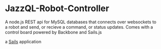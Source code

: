 # JazzQL-Robot-Controller
A node.js REST api for MySQL databases that connects over websockets to a robot and send, or recieve a command, or status updates. Comes with a control board powered by Backbone and Sails.js

a [Sails](http://sailsjs.org) application
